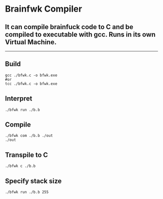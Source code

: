 # Brainfwk Compiler

## It can compile brainfuck code to C and be compiled to executable with gcc. Runs in its own Virtual Machine.

---

## Build
```console
gcc ./bfwk.c -o bfwk.exe
#or
tcc ./bfwk.c -o bfwk.exe
```

## Interpret
```console
./bfwk run ./b.b
```

## Compile
```console
./bfwk com ./b.b ./out
./out
```

## Transpile to C
```console
./bfwk c ./b.b
```

## Specify stack size
```console
./bfwk run ./b.b 255
```

